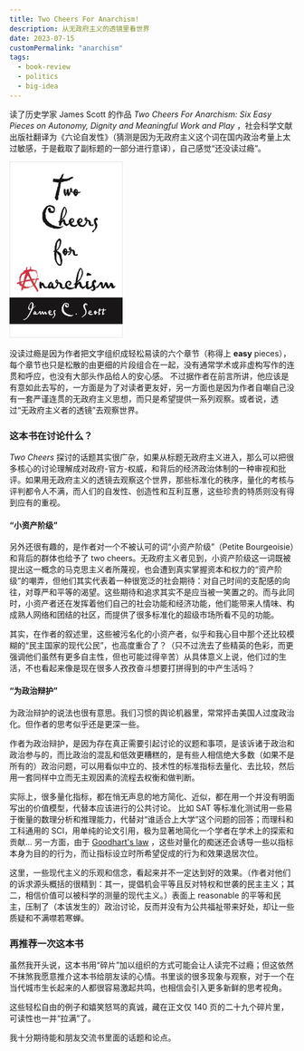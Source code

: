 ```yaml
---
title: Two Cheers For Anarchism!
description: 从无政府主义的透镜里看世界
date: 2023-07-15
customPermalink: "anarchism"
tags:
  - book-review
  - politics
  - big-idea
---
```


读了历史学家 James Scott 的作品 *Two Cheers For Anarchism: Six Easy Pieces on Autonomy, Dignity and Meaningful Work and Play* ，社会科学文献出版社翻译为《六论自发性》（猜测是因为无政府主义这个词在国内政治考量上太过敏感，于是截取了副标题的一部分进行意译），自己感觉“还没读过瘾”。

<img src="/images/two_cheers.png" width=200dp>

没读过瘾是因为作者把文字组织成轻松易读的六个章节（称得上 **easy** pieces），每个章节也只是松散的由更细的片段组合在一起，没有通常学术或非虚构写作的连贯和呼应，也没有大部头作品给人的安心感。
不过据作者在前言所讲，他应该是有意如此去写的，一方面是为了对读者更友好，另一方面也是因为作者自嘲自己没有一套严谨连贯的无政府主义思想，而只是希望提供一系列观察。或者说，透过“无政府主义者的透镜”去观察世界。

### 这本书在讨论什么？
*Two Cheers* 探讨的话题其实很广杂，如果从标题无政府主义进入，那么可以把很多核心的讨论理解成对政府-官方-权威，和背后的经济政治体制的一种审视和批评。如果用无政府主义的透镜去观察这个世界，那些标准化的秩序，量化的考核与评判都令人不满，而人们的自发性、创造性和互利互惠，这些珍贵的特质则没有得到应有的重视。

#### “小资产阶级”
另外还很有趣的，是作者对一个不被认可的词“小资产阶级”（Petite Bourgeoisie）和背后的群体也给予了 two cheers。无政府主义者见到，小资产阶级这一词既被提出这一概念的马克思主义者所蔑视，也会遭到真实掌握资本和权力的“资产阶级”的嘲弄，但他们其实代表着一种很宽泛的社会期待：对自己时间的支配感的向往，对尊严和平等的渴望。这些期待和追求其实不是应当被一笑置之的。而与此同时，小资产者还在发挥着他们自己的社会功能和经济功能，他们能带来人情味、构成熟人网络和团结的社区，而提供了很多标准化的超级市场所看不见的功能。

其实，在作者的叙述里，这些被污名化的小资产者，似乎和我心目中那个还比较模糊的“民主国家的现代公民”，也高度重合了？（只不过洗去了些精英的色彩，而更强调他们虽然有更多自主性，但也可能过得辛苦）从具体意义上说，他们过的生活，不也看起来像是现在很多人孜孜奋斗想要打拼得到的中产生活吗？

#### “为政治辩护”
为政治辩护的说法也很有意思。我们习惯的舆论机器里，常常抨击美国人过度政治化。但作者的思考似乎还是更深一些。

作者为政治辩护，是因为存在真正需要引起讨论的议题和事项，是该诉诸于政治和政治参与的，而比政治的混乱和低效更糟糕的，是有些人相信绝大多数（如果不是所有的）政治问题，可以用看似中立的、技术性的标准指标去量化、去比较，然后用一套同样中立而无主观因素的流程去权衡和做判断。

实际上，很多量化指标，都在悄无声息的地方简化、近似，都在用一个并没有明面写出的价值模型，代替本应该进行的公共讨论。
比如 SAT 等标准化测试用一些易于衡量的数理分析和推理能力，代替对“谁适合上大学”这个问题的回答；而理科和工科通用的 SCI，用单纯的论文引用，极为显著地简化一个学者在学术上的探索和贡献... 
另一方面，由于 [Goodhart's law](https://en.wikipedia.org/wiki/Goodhart%27s_law) ，这些对量化的痴迷还会诱导一些以指标本身为目的的行为，而让指标设立时所希望促成的行为和效果退居次位。

这里，一些现代主义的乐观和信念，看起来并不一定达到好的效果。（作者对他们的诉求源头概括的很精到：其一，提倡机会平等且反对特权和世袭的民主主义；其二，相信价值可以被科学的测量的现代主义。）表面上 reasonable 的平等和民主，压制了（本该发生的）政治讨论，反而并没有为公共福祉带来好处，却让一些质疑和不满噤若寒蝉。

### 再推荐一次这本书
虽然我开头说，这本书用“碎片”加以组织的方式可能会让人读完不过瘾；但这依然不抹煞我愿意推介这本书给朋友读的心情。书里谈的很多现象与观察，对于一个在当代城市生长起来的人都很容易激起共鸣，也相信会引入更多新鲜的思考视角。

这些轻松自由的例子和嬉笑怒骂的真诚，藏在正文仅 140 页的二十九个碎片里，可读性也一并“拉满”了。

我十分期待能和朋友交流书里面的话题和论点。